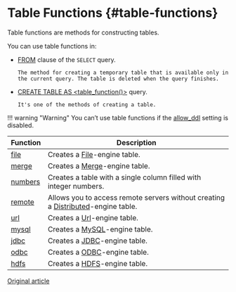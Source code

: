 # Table Functions {#table-functions}

Table functions are methods for constructing tables.

You can use table functions in:

-   [FROM](../select.md#select-from) clause of the `SELECT` query.

        The method for creating a temporary table that is available only in the current query. The table is deleted when the query finishes.

-   [CREATE TABLE AS \<table\_function()\>](../create.md#create-table-query) query.

        It's one of the methods of creating a table.

!!! warning "Warning"
    You can’t use table functions if the [allow\_ddl](../../operations/settings/permissions_for_queries.md#settings_allow_ddl) setting is disabled.

| Function              | Description                                                                                                                       |
|-----------------------|-----------------------------------------------------------------------------------------------------------------------------------|
| [file](file.md)       | Creates a [File](../../operations/table_engines/file.md)-engine table.                                                            |
| [merge](merge.md)     | Creates a [Merge](../../operations/table_engines/merge.md)-engine table.                                                          |
| [numbers](numbers.md) | Creates a table with a single column filled with integer numbers.                                                                 |
| [remote](remote.md)   | Allows you to access remote servers without creating a [Distributed](../../operations/table_engines/distributed.md)-engine table. |
| [url](url.md)         | Creates a [Url](../../operations/table_engines/url.md)-engine table.                                                              |
| [mysql](mysql.md)     | Creates a [MySQL](../../operations/table_engines/mysql.md)-engine table.                                                          |
| [jdbc](jdbc.md)       | Creates a [JDBC](../../operations/table_engines/jdbc.md)-engine table.                                                            |
| [odbc](odbc.md)       | Creates a [ODBC](../../operations/table_engines/odbc.md)-engine table.                                                            |
| [hdfs](hdfs.md)       | Creates a [HDFS](../../operations/table_engines/hdfs.md)-engine table.                                                            |

[Original article](https://clickhouse.tech/docs/en/query_language/table_functions/) <!--hide-->
